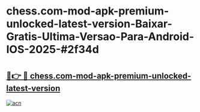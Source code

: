 # chess.com-mod-apk-premium-unlocked-latest-version-Baixar-Gratis-Ultima-Versao-Para-Android-IOS-2025-#2f34d

# <h2><a href="https://ainizakaria.my?title=chess.com-mod-apk-premium-unlocked-latest-version&ref=22M">🔗👉 🔴 chess.com-mod-apk-premium-unlocked-latest-version</a></h2>

[![acn](https://github.com/user-attachments/assets/0f9c940e-d8b0-45ae-aac7-cd30a18b3e1c)](https://ainizakaria.my?title=chess.com-mod-apk-premium-unlocked-latest-version&ref=22M)

